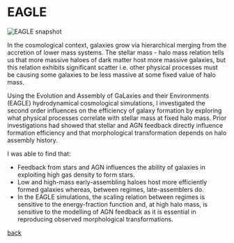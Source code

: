 # EAGLE
![EAGLE snapshot](eagle_zoom_stages1.png "Zooming into an EAGLE galaxy (Fig.1 of Schaye et al. 2014)")

In the cosmological context, galaxies grow via hierarchical merging from the accretion of lower mass systems.  The stellar mass - halo mass relation tells us that more massive haloes of dark matter host more massive galaxies, but this relation exhibits significant scatter i.e. other physical processes must be causing some galaxies to be less massive at some fixed value of halo mass.

Using the Evolution and Assembly of GaLaxies and their Environments (EAGLE) hydrodynamical cosmological simulations, I investigated the second order influences on the efficiency of galaxy formation by exploring what physical processes correlate with stellar mass at fixed halo mass. Prior investigations had showed that stellar and AGN feedback directly influence formation efficiency and that morphological transformation depends on halo assembly history.

I was able to find that:

* Feedback from stars and AGN influences the ability of galaxies in exploiting high gas density to form stars.
* Low and high-mass early-assembling haloes host more efficiently formed galaxies whereas, between regimes, late-assemblers do.
* In the EAGLE simulations, the scaling relation between regimes is sensitive to the energy-fraction function and, at high halo mass, is sensitive to the modelling of AGN feedback as it is essential in reproducing observed morphological transformations.

[back](./)
